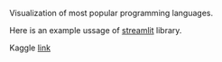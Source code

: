 Visualization of most popular programming languages.

Here is an example ussage of [streamlit](https://streamlit.io/) library.

Kaggle [link](https://www.kaggle.com/muhammadkhalid/most-popular-programming-languages-since-2004)
